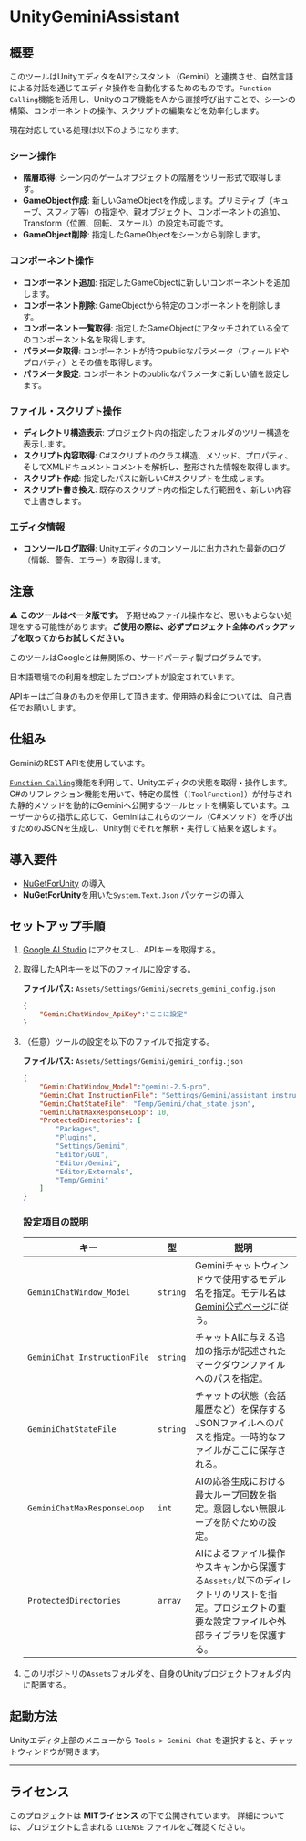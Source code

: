 # UnityGeminiAssistant

## 概要
このツールはUnityエディタをAIアシスタント（Gemini）と連携させ、自然言語による対話を通じてエディタ操作を自動化するためのものです。`Function Calling`機能を活用し、Unityのコア機能をAIから直接呼び出すことで、シーンの構築、コンポーネントの操作、スクリプトの編集などを効率化します。

現在対応している処理は以下のようになります。

### シーン操作
- **階層取得**: シーン内のゲームオブジェクトの階層をツリー形式で取得します。
- **GameObject作成**: 新しいGameObjectを作成します。プリミティブ（キューブ、スフィア等）の指定や、親オブジェクト、コンポーネントの追加、Transform（位置、回転、スケール）の設定も可能です。
- **GameObject削除**: 指定したGameObjectをシーンから削除します。

### コンポーネント操作
- **コンポーネント追加**: 指定したGameObjectに新しいコンポーネントを追加します。
- **コンポーネント削除**: GameObjectから特定のコンポーネントを削除します。
- **コンポーネント一覧取得**: 指定したGameObjectにアタッチされている全てのコンポーネント名を取得します。
- **パラメータ取得**: コンポーネントが持つpublicなパラメータ（フィールドやプロパティ）とその値を取得します。
- **パラメータ設定**: コンポーネントのpublicなパラメータに新しい値を設定します。

### ファイル・スクリプト操作
- **ディレクトリ構造表示**: プロジェクト内の指定したフォルダのツリー構造を表示します。
- **スクリプト内容取得**: C#スクリプトのクラス構造、メソッド、プロパティ、そしてXMLドキュメントコメントを解析し、整形された情報を取得します。
- **スクリプト作成**: 指定したパスに新しいC#スクリプトを生成します。
- **スクリプト書き換え**: 既存のスクリプト内の指定した行範囲を、新しい内容で上書きします。

### エディタ情報
- **コンソールログ取得**: Unityエディタのコンソールに出力された最新のログ（情報、警告、エラー）を取得します。

## 注意
⚠️ **このツールはベータ版です。** 予期せぬファイル操作など、思いもよらない処理をする可能性があります。**ご使用の際は、必ずプロジェクト全体のバックアップを取ってからお試しください。**

このツールはGoogleとは無関係の、サードパーティ製プログラムです。

日本語環境での利用を想定したプロンプトが設定されています。

APIキーはご自身のものを使用して頂きます。使用時の料金については、自己責任でお願いします。

## 仕組み

GeminiのREST APIを使用しています。

[`Function Calling`](https://ai.google.dev/gemini-api/docs/function-calling)機能を利用して、Unityエディタの状態を取得・操作します。C#のリフレクション機能を用いて、特定の属性（`[ToolFunction]`）が付与された静的メソッドを動的にGeminiへ公開するツールセットを構築しています。ユーザーからの指示に応じて、Geminiはこれらのツール（C#メソッド）を呼び出すためのJSONを生成し、Unity側でそれを解釈・実行して結果を返します。

## 導入要件

-   [NuGetForUnity](https://github.com/GlitchEnzo/NuGetForUnity) の導入
-   **NuGetForUnity**を用いた`System.Text.Json` パッケージの導入

## セットアップ手順

1.  [Google AI Studio](https://ai.google.dev/aistudio) にアクセスし、APIキーを取得する。

2.  取得したAPIキーを以下のファイルに設定する。

    **ファイルパス:** `Assets/Settings/Gemini/secrets_gemini_config.json`
    ```json
    {
        "GeminiChatWindow_ApiKey":"ここに設定"
    }
    ```

3.  （任意）ツールの設定を以下のファイルで指定する。

    **ファイルパス:** `Assets/Settings/Gemini/gemini_config.json`

    ```json
    {
        "GeminiChatWindow_Model":"gemini-2.5-pro",
        "GeminiChat_InstructionFile": "Settings/Gemini/assistant_instruction.md",
        "GeminiChatStateFile": "Temp/Gemini/chat_state.json",
        "GeminiChatMaxResponseLoop": 10,
        "ProtectedDirectories": [
            "Packages",
            "Plugins",
            "Settings/Gemini",
            "Editor/GUI",
            "Editor/Gemini",
            "Editor/Externals",
            "Temp/Gemini"
        ]
    }
    ```

    ### 設定項目の説明

    | キー                         | 型      | 説明                                                                                                                              |
    | ---------------------------- | ------- | --------------------------------------------------------------------------------------------------------------------------------- |
    | `GeminiChatWindow_Model`     | `string`  | Geminiチャットウィンドウで使用するモデル名を指定。モデル名は[Gemini公式ページ](https://ai.google.dev/gemini-api/docs/models/gemini)に従う。                                                     |
    | `GeminiChat_InstructionFile` | `string`  | チャットAIに与える追加の指示が記述されたマークダウンファイルへのパスを指定。                                     |
    | `GeminiChatStateFile`        | `string`  | チャットの状態（会話履歴など）を保存するJSONファイルへのパスを指定。一時的なファイルがここに保存される。                    |
    | `GeminiChatMaxResponseLoop`  | `int`     | AIの応答生成における最大ループ回数を指定。意図しない無限ループを防ぐための設定。                                        |
    | `ProtectedDirectories`       | `array`   | AIによるファイル操作やスキャンから保護する`Assets/`以下のディレクトリのリストを指定。プロジェクトの重要な設定ファイルや外部ライブラリを保護する。 |

4. このリポジトリの`Assets`フォルダを、自身のUnityプロジェクトフォルダ内に配置する。

## 起動方法

Unityエディタ上部のメニューから `Tools > Gemini Chat` を選択すると、チャットウィンドウが開きます。

---

## ライセンス

このプロジェクトは **MITライセンス** の下で公開されています。
詳細については、プロジェクトに含まれる `LICENSE` ファイルをご確認ください。